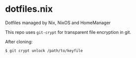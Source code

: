# dotfiles.nix

Dotfiles managed by Nix, NixOS and HomeManager

This repo uses `git-crypt` for transparent file encryption in git.

After cloning:
```sh
$ git crypt unlock /path/to/keyfile
```
